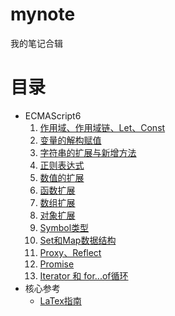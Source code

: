 # mynote
我的笔记合辑

# 目录
* ECMAScript6
    1. [作用域、作用域链、Let、Const](./es6/chapter1.md)
    2. [变量的解构赋值](./es6/chapter2.md)
    3. [字符串的扩展与新增方法](./es6/chapter3.md)
    4. [正则表达式](./es6/chapter4.md)
    5. [数值的扩展](./es6/chapter5.md)
    6. [函数扩展](./es6/chapter6.md)
    7. [数组扩展](./es6/chapter7.md)
    8. [对象扩展](./es6/chapter8.md)
    9. [Symbol类型](./es6/chapter9.md)
    10. [Set和Map数据结构](./es6/chapter10.md)
    11. [Proxy、Reflect](./es6/chapter11.md)
    12. [Promise](./es6/chapter12.md)
    13. [Iterator 和 for...of循环](./es6/chapter13.md)
* 核心参考
  * [LaTex指南](https://blog.csdn.net/zryxh1/article/details/53161011)
